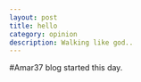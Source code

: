 ```yaml
---
layout: post
title: hello
category: opinion
description: Walking like god..
---
```


#Amar37 blog started this day.
